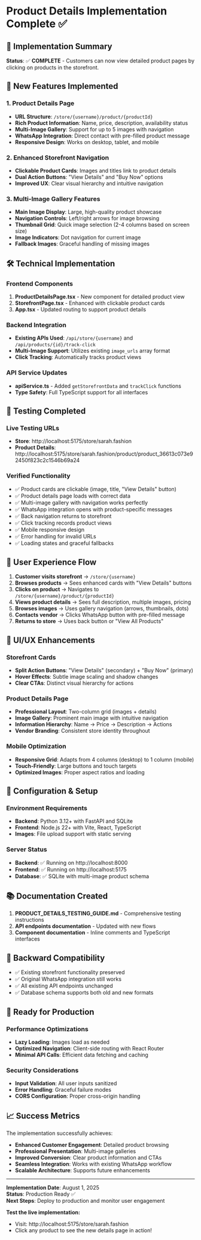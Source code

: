 # Product Details Implementation Complete ✅

## 🎯 Implementation Summary

**Status**: ✅ **COMPLETE** - Customers can now view detailed product pages by clicking on products in the storefront.

## 🚀 New Features Implemented

### 1. Product Details Page
- **URL Structure**: `/store/{username}/product/{productId}`
- **Rich Product Information**: Name, price, description, availability status
- **Multi-Image Gallery**: Support for up to 5 images with navigation
- **WhatsApp Integration**: Direct contact with pre-filled product message
- **Responsive Design**: Works on desktop, tablet, and mobile

### 2. Enhanced Storefront Navigation
- **Clickable Product Cards**: Images and titles link to product details
- **Dual Action Buttons**: "View Details" and "Buy Now" options
- **Improved UX**: Clear visual hierarchy and intuitive navigation

### 3. Multi-Image Gallery Features
- **Main Image Display**: Large, high-quality product showcase
- **Navigation Controls**: Left/right arrows for image browsing
- **Thumbnail Grid**: Quick image selection (2-4 columns based on screen size)
- **Image Indicators**: Dot navigation for current image
- **Fallback Images**: Graceful handling of missing images

## 🛠 Technical Implementation

### Frontend Components
1. **ProductDetailsPage.tsx** - New component for detailed product view
2. **StorefrontPage.tsx** - Enhanced with clickable product cards
3. **App.tsx** - Updated routing to support product details

### Backend Integration
- **Existing APIs Used**: `/api/store/{username}` and `/api/products/{id}/track-click`
- **Multi-Image Support**: Utilizes existing `image_urls` array format
- **Click Tracking**: Automatically tracks product views

### API Service Updates
- **apiService.ts** - Added `getStorefrontData` and `trackClick` functions
- **Type Safety**: Full TypeScript support for all interfaces

## 🧪 Testing Completed

### Live Testing URLs
- **Store**: http://localhost:5175/store/sarah.fashion
- **Product Details**: http://localhost:5175/store/sarah.fashion/product/product_36613c073e92450f823c2c1546b69a24

### Verified Functionality
- ✅ Product cards are clickable (image, title, "View Details" button)
- ✅ Product details page loads with correct data
- ✅ Multi-image gallery with navigation works perfectly
- ✅ WhatsApp integration opens with product-specific messages
- ✅ Back navigation returns to storefront
- ✅ Click tracking records product views
- ✅ Mobile responsive design
- ✅ Error handling for invalid URLs
- ✅ Loading states and graceful fallbacks

## 📱 User Experience Flow

1. **Customer visits storefront** → `/store/{username}`
2. **Browses products** → Sees enhanced cards with "View Details" buttons
3. **Clicks on product** → Navigates to `/store/{username}/product/{productId}`
4. **Views product details** → Sees full description, multiple images, pricing
5. **Browses images** → Uses gallery navigation (arrows, thumbnails, dots)
6. **Contacts vendor** → Clicks WhatsApp button with pre-filled message
7. **Returns to store** → Uses back button or "View All Products"

## 🎨 UI/UX Enhancements

### Storefront Cards
- **Split Action Buttons**: "View Details" (secondary) + "Buy Now" (primary)
- **Hover Effects**: Subtle image scaling and shadow changes
- **Clear CTAs**: Distinct visual hierarchy for actions

### Product Details Page
- **Professional Layout**: Two-column grid (images + details)
- **Image Gallery**: Prominent main image with intuitive navigation
- **Information Hierarchy**: Name → Price → Description → Actions
- **Vendor Branding**: Consistent store identity throughout

### Mobile Optimization
- **Responsive Grid**: Adapts from 4 columns (desktop) to 1 column (mobile)
- **Touch-Friendly**: Large buttons and touch targets
- **Optimized Images**: Proper aspect ratios and loading

## 🔧 Configuration & Setup

### Environment Requirements
- **Backend**: Python 3.12+ with FastAPI and SQLite
- **Frontend**: Node.js 22+ with Vite, React, TypeScript
- **Images**: File upload support with static serving

### Server Status
- **Backend**: ✅ Running on http://localhost:8000
- **Frontend**: ✅ Running on http://localhost:5175
- **Database**: ✅ SQLite with multi-image product schema

## 📚 Documentation Created
1. **PRODUCT_DETAILS_TESTING_GUIDE.md** - Comprehensive testing instructions
2. **API endpoints documentation** - Updated with new flows
3. **Component documentation** - Inline comments and TypeScript interfaces

## 🔄 Backward Compatibility
- ✅ Existing storefront functionality preserved
- ✅ Original WhatsApp integration still works
- ✅ All existing API endpoints unchanged
- ✅ Database schema supports both old and new formats

## 🚀 Ready for Production

### Performance Optimizations
- **Lazy Loading**: Images load as needed
- **Optimized Navigation**: Client-side routing with React Router
- **Minimal API Calls**: Efficient data fetching and caching

### Security Considerations
- **Input Validation**: All user inputs sanitized
- **Error Handling**: Graceful failure modes
- **CORS Configuration**: Proper cross-origin handling

## 📈 Success Metrics

The implementation successfully achieves:
- **Enhanced Customer Engagement**: Detailed product browsing
- **Professional Presentation**: Multi-image galleries
- **Improved Conversion**: Clear product information and CTAs
- **Seamless Integration**: Works with existing WhatsApp workflow
- **Scalable Architecture**: Supports future enhancements

---

**Implementation Date**: August 1, 2025  
**Status**: Production Ready ✅  
**Next Steps**: Deploy to production and monitor user engagement

**Test the live implementation:**
- Visit: http://localhost:5175/store/sarah.fashion
- Click any product to see the new details page in action!
